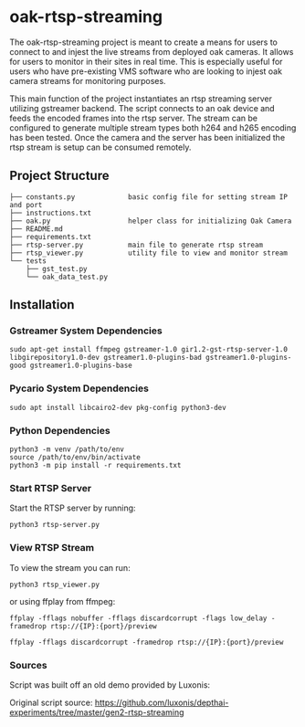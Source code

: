 # oak-rtsp-streaming

The oak-rtsp-streaming project is meant to create a means for users to connect to and injest the live streams from deployed oak cameras. It allows for users to monitor 
in their sites in real time. This is especially useful for users who have pre-existing VMS software who are looking to injest oak camera streams for monitoring purposes. 

This main function of the project instantiates an rtsp streaming server utilizing gstreamer backend. The script connects to an oak device and feeds the encoded frames into the rtsp server. 
The stream can be configured to generate multiple stream types both h264 and h265 encoding has been tested. Once the camera and the server has been initialized the rtsp stream is setup
can be consumed remotely.

## Project Structure

```
├── constants.py             basic config file for setting stream IP and port
├── instructions.txt         
├── oak.py                   helper class for initializing Oak Camera
├── README.md
├── requirements.txt         
├── rtsp-server.py           main file to generate rtsp stream
├── rtsp_viewer.py           utility file to view and monitor stream
└── tests
    ├── gst_test.py
    └── oak_data_test.py
```

## Installation

### Gstreamer System Dependencies
```
sudo apt-get install ffmpeg gstreamer-1.0 gir1.2-gst-rtsp-server-1.0 libgirepository1.0-dev gstreamer1.0-plugins-bad gstreamer1.0-plugins-good gstreamer1.0-plugins-base
```

### Pycario System Dependencies
```
sudo apt install libcairo2-dev pkg-config python3-dev
```
### Python Dependencies
```
python3 -m venv /path/to/env
source /path/to/env/bin/activate
python3 -m pip install -r requirements.txt
```

### Start RTSP Server

Start the RTSP server by running:

```
python3 rtsp-server.py
```

### View RTSP Stream

To view the stream you can run:
```
python3 rtsp_viewer.py
```
or using ffplay from ffmpeg:
```
ffplay -fflags nobuffer -fflags discardcorrupt -flags low_delay -framedrop rtsp://{IP}:{port}/preview

ffplay -fflags discardcorrupt -framedrop rtsp://{IP}:{port}/preview
```

### Sources
Script was built off an old demo provided by Luxonis:

Original script source: https://github.com/luxonis/depthai-experiments/tree/master/gen2-rtsp-streaming
